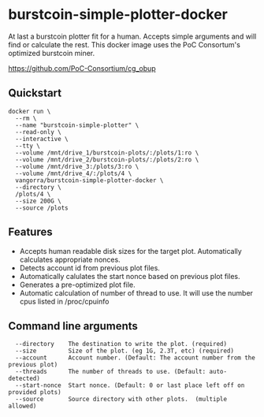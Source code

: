 # burstcoin-simple-plotter-docker
At last a burstcoin plotter fit for a human. Accepts simple arguments and will find or calculate the rest. This docker image uses the PoC Consortum's optimized burstcoin miner.

https://github.com/PoC-Consortium/cg_obup

## Quickstart
```
docker run \
  --rm \
  --name "burstcoin-simple-plotter" \
  --read-only \
  --interactive \
  --tty \
  --volume /mnt/drive_1/burstcoin-plots/:/plots/1:ro \
  --volume /mnt/drive_2/burstcoin-plots/:/plots/2:ro \
  --volume /mnt/drive_3:/plots/3:ro \
  --volume /mnt/drive_4/:/plots/4 \
  vangorra/burstcoin-simple-plotter-docker \
  --directory \
  /plots/4 \
  --size 200G \
  --source /plots
```

## Features
- Accepts human readable disk sizes for the target plot. Automatically calculates appropriate nonces.
- Detects account id from previous plot files.
- Automatically calulates the start nonce based on previous plot files.
- Generates a pre-optimized plot file.
- Automatic calculation of number of thread to use. It will use the number cpus listed in /proc/cpuinfo

## Command line arguments
```
  --directory    The destination to write the plot. (required)
  --size         Size of the plot. (eg 1G, 2.3T, etc) (required)
  --account      Account number. (Default: The account number from the previous plot)
  --threads      The number of threads to use. (Default: auto-detected)
  --start-nonce  Start nonce. (Default: 0 or last place left off on provided plots)
  --source       Source directory with other plots.  (multiple allowed)
```
